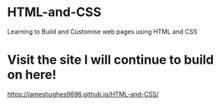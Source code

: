 # HTML-and-CSS
Learning to Build and Customise web pages using HTML and CSS

# Visit the site I will continue to build on here!

https://jameshughes9696.github.io/HTML-and-CSS/
